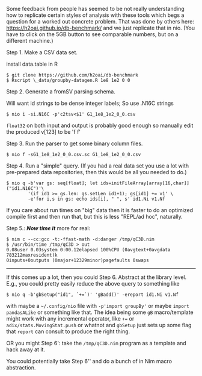 Some feedback from people has seemed to be not really understanding how to
replicate certain styles of analysis with these tools which begs a question
for a worked out concrete problem.  That was done by others here:
https://h2oai.github.io/db-benchmark/ and we just replicate that in nio.  (You
have to click on the 5GB button to see comparable numbers, but on a different
machine.)

Step 1. Make a CSV data set.

install data.table in R

```
$ git clone https://github.com/h2oai/db-benchmark
$ Rscript \_data/groupby-datagen.R 1e8 1e2 0 0
```

Step 2. Generate a fromSV parsing schema.

Will want id strings to be dense integer labels; So use .N16C strings

```
$ nio i -si.N16C -p'c2tsv<$1' G1_1e8_1e2_0_0.csv
```

`float32` on both input and output is probably good enough so manually edit the
produced v[123] to be 'f f'

Step 3. Run the parser to get some binary column files.

```
$ nio f -sG1_1e8_1e2_0_0.csv.sc G1_1e8_1e2_0_0.csv
```

Step 4. Run a "simple" query.  (If you had a real data set you use a lot with pre-prepared data
repositories, then this would be all you needed to do.)

```
$ nio q -b'var gs: seq[float]; let ids=initFileArray[array[16,char]]("id1.N16C")'\
        '(if id1 >= gs.len: gs.setLen id1+1); gs[id1] += v1' \
        -e'for i,s in gs: echo ids[i], " ", s' id1.Ni v1.Nf
```

If you care about run times on "big" data then it is faster to do an optimized
compile first and then run that, but this is less "REPL/ad hoc", naturally.

Step 5.: ***Now time it*** more for real:
```
$ nim c --cc:gcc -t:-ffast-math -d:danger /tmp/qC3D.nim
$ /usr/bin/time /tmp/qC3D > out
0.08user 0.03system 0:00.12elapsed 100%CPU (0avgtext+0avgdata 783212maxresident)k
0inputs+0outputs (0major+12329minor)pagefaults 0swaps
```
--------------------------------

If this comes up a lot, then you could Step 6. Abstract at the library level.
E.g., you could pretty easily reduce the above query to something like

```
$ nio q -b'gbSetup("id1", `+=`)' 'gBadd()' -ereport id1.Ni v1.Nf
```

with maybe a `~/.config/nio` file with `-p'import groupBy'` or maybe
`import pandasALike` or something like that.  The idea being some `gB`
macro/template might work with any incremental operator, like `+=` or
`adix/stats.MovingStat.push` or whatnot and `gbSetup` just sets up some
flag that `report` can consult to produce the right thing.

OR you might Step 6': take the `/tmp/qC3D.nim` program as a template and hack
away at it.

You could potentially take Step 6'' and do a bunch of in Nim macro abstraction.
